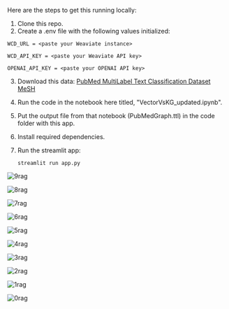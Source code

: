 Here are the steps to get this running locally:

1. Clone this repo.
2. Create a .env file with the following values initialized:

`WCD_URL = <paste your Weaviate instance>`

`WCD_API_KEY = <paste your Weaviate API key>`

`OPENAI_API_KEY = <paste your OPENAI API key>`

3. Download this data: [PubMed MultiLabel Text Classification Dataset MeSH](https://www.kaggle.com/datasets/owaiskhan9654/pubmed-multilabel-text-classification)
4. Run the code in the notebook here titled, "VectorVsKG_updated.ipynb".
5. Put the output file from that notebook (PubMedGraph.ttl) in the code folder with this app.
6. Install required dependencies.
7. Run the streamlit app:

   `streamlit run app.py`

![9rag](https://github.com/user-attachments/assets/5cd2690d-f1bb-44d8-ae22-03408152f1cc)

![8rag](https://github.com/user-attachments/assets/fa41f5d1-67f9-4b1f-a97c-4be27e2d2360)

![7rag](https://github.com/user-attachments/assets/6bf3f2f9-f7b2-45f5-97b8-d6e32c519503)

![6rag](https://github.com/user-attachments/assets/f8b1d636-8c04-436c-b411-0abc51c25bc1)

![5rag](https://github.com/user-attachments/assets/b5f10765-844a-41e7-a257-211bde1d0c82)

![4rag](https://github.com/user-attachments/assets/8e348ab6-44ef-4f73-a202-3aa82ff7521a)

![3rag](https://github.com/user-attachments/assets/8da6ff6f-c577-4eab-84c3-713d1e8e3528)

![2rag](https://github.com/user-attachments/assets/050ec5fb-be0f-4db2-89ac-84d44878b67f)

![1rag](https://github.com/user-attachments/assets/c64009aa-be6e-4e21-8392-281da0e1b318)

![0rag](https://github.com/user-attachments/assets/03845fa9-6e73-4e23-bc6f-9bded223262b)


   

